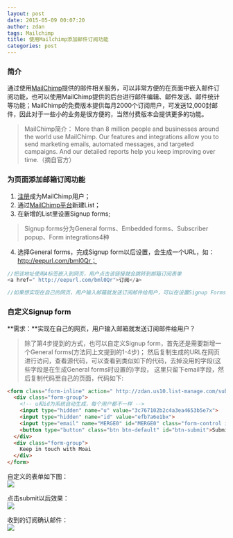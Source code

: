 ```yaml
---
layout: post
date: 2015-05-09 00:07:20
author: zdan
tags: Mailchimp
title: 使用Mailchimp添加邮件订阅功能
categories: post
---
```

### 简介
通过使用[MailChimp]( http://mailchimp.com/)提供的邮件相关服务，可以非常方便的在页面中嵌入邮件订阅功能，也可以使用MailChimp提供的后台进行邮件编辑、邮件发送、邮件统计等功能；MailChimp的免费版本提供每月2000个订阅用户，可发送12,000封邮件，因此对于一些小的业务是很方便的，当然付费版本会提供更多的功能。 

> MailChimp简介： 
> More than 8 million people and businesses around the world use MailChimp. Our features and integrations allow you to send marketing emails, automated messages, and targeted campaigns. And our detailed reports help you keep improving over time.（摘自官方） 

### 为页面添加邮箱订阅功能 
1. [注册]( https://login.mailchimp.com/signup)成为MailChimp用户；   
2. 通过[MailChimp平台]( https://us10.admin.mailchimp.com/lists/new-list/)新建List；   
3. 在新增的List里设置Signup forms;   
> Signup forms分为General forms、Embedded forms、Subscriber popup、Form integrations4种 

4. 选择General forms，完成Signup form以后设置，会生成一个URL，如： http://eepurl.com/bml0Qr； 

```js 
//把该地址使用A标签嵌入到网页，用户点击该链接就会跳转到邮箱订阅表单 
<a href=" http://eepurl.com/bml0Qr">订阅</a> 

//如果想实现在自己的网页，用户输入邮箱就发送订阅邮件给用户，可以在设置Signup Forms时选择“Subscriber popup”选项，MailChimp会生成js代码，引入js至自己的页面即可 
``` 

### 自定义Signup form 
**需求：**实现在自己的网页，用户输入邮箱就发送订阅邮件给用户？   

> 除了第4步提到的方式，也可以自定义Signup form，首先还是需要新增一个General forms(方法同上文提到的1-4步)；
然后复制生成的URL在网页进行访问，查看源代码，可以查看到类似如下的代码，去掉没用的字段(这些字段是在生成General forms时设置的)字段，
这里只留下email字段，然后复制代码至自己的页面，代码如下:

```html 
<form class="form-inline" action=" http://zdan.us10.list-manage.com/subscribe/post"> 
  <div class="form-group"> 
    <!-- u和id为系统自动生成，每个用户都不一样 --> 
    <input type="hidden" name="u" value="3c767102b2c4a3ea4653b5e7x"> 
    <input type="hidden" name="id" value="efb7a6e1bx"> 
    <input type="email" name="MERGE0" id="MERGE0" class="form-control input-mail" id="txt-email" placeholder="Enter Email"> 
    <button type="button" class="btn btn-default" id="btn-submit">Submit</button> 
  </div> 
  <div class="form-group"> 
    Keep in touch with Moai 
  </div> 
</form> 
``` 

自定义的表单如下图：  
![]( http://7xi82w.com1.z0.glb.clouddn.com/blog20150508234536.png)  

点击submit以后效果：  
![]( http://7xi82w.com1.z0.glb.clouddn.com/blog20150508235748.jpg)  

收到的订阅确认邮件：  
![]( http://7xi82w.com1.z0.glb.clouddn.com/blog20150509000157.jpg)